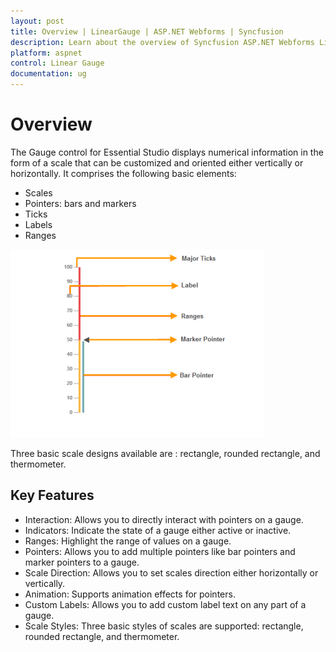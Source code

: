 ```yaml
---
layout: post
title: Overview | LinearGauge | ASP.NET Webforms | Syncfusion
description: Learn about the overview of Syncfusion ASP.NET Webforms LinearGauge control and more details.
platform: aspnet
control: Linear Gauge
documentation: ug
---
```


# Overview

The Gauge control for Essential Studio displays numerical information in the form of a scale that can be customized and oriented either vertically or horizontally. It comprises the following basic elements:

* Scales
* Pointers: bars and markers
* Ticks
* Labels
* Ranges



![ASPNET LinearGauge Overview Image1](Overview_images/Overview_img1.png)

Three basic scale designs available are : rectangle, rounded rectangle, and thermometer.

## Key Features

* Interaction: Allows you to directly interact with pointers on a gauge.
* Indicators: Indicate the state of a gauge either active or inactive.
* Ranges: Highlight the range of values on a gauge.
* Pointers: Allows you to add multiple pointers like bar pointers and marker pointers to a gauge.
* Scale Direction: Allows you to set scales direction either horizontally or vertically.
* Animation: Supports animation effects for pointers.
* Custom Labels: Allows you to add custom label text on any part of a gauge.
* Scale Styles: Three basic styles of scales are supported: rectangle, rounded rectangle, and thermometer.